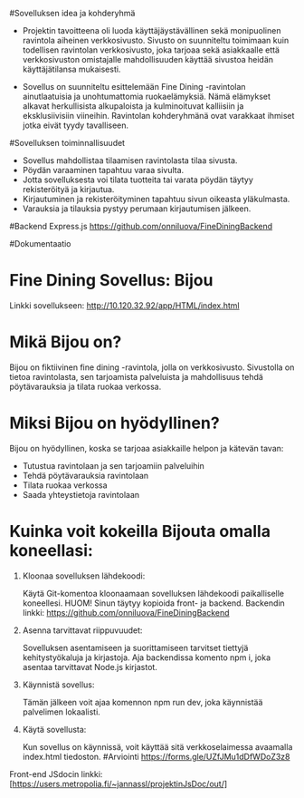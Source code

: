#Sovelluksen idea ja kohderyhmä
- Projektin tavoitteena oli luoda käyttäjäystävällinen sekä monipuolinen ravintola aiheinen verkkosivusto. Sivusto on suunniteltu toimimaan kuin todellisen ravintolan verkkosivusto, joka tarjoaa sekä asiakkaalle että verkkosivuston omistajalle mahdollisuuden käyttää sivustoa heidän käyttäjätilansa mukaisesti.​ 

- Sovellus on suunniteltu esittelemään Fine Dining -ravintolan ainutlaatuisia ja unohtumattomia ruokaelämyksiä. Nämä elämykset alkavat herkullisista alkupaloista ja kulminoituvat kalliisiin ja eksklusiivisiin viineihin. Ravintolan kohderyhmänä ovat varakkaat ihmiset jotka eivät tyydy tavalliseen. ​

#Sovelluksen toiminnallisuudet
- Sovellus mahdollistaa tilaamisen ravintolasta tilaa sivusta. ​
- Pöydän varaaminen tapahtuu varaa sivulta. ​
- Jotta sovelluksesta voi tilata tuotteita tai varata pöydän täytyy rekisteröityä ja kirjautua. ​
- Kirjautuminen ja rekisteröityminen tapahtuu sivun oikeasta yläkulmasta. ​
- Varauksia ja tilauksia pystyy perumaan kirjautumisen jälkeen.​

#Backend
Express.js
https://github.com/onniluova/FineDiningBackend

#Dokumentaatio

# Fine Dining Sovellus: Bijou

Linkki sovellukseen: http://10.120.32.92/app/HTML/index.html

# Mikä Bijou on?

Bijou on fiktiivinen fine dining -ravintola, jolla on verkkosivusto. Sivustolla on tietoa ravintolasta, sen tarjoamista palveluista ja mahdollisuus tehdä pöytävarauksia ja tilata ruokaa verkossa.

# Miksi Bijou on hyödyllinen?

Bijou on hyödyllinen, koska se tarjoaa asiakkaille helpon ja kätevän tavan:

- Tutustua ravintolaan ja sen tarjoamiin palveluihin
- Tehdä pöytävarauksia ravintolaan
- Tilata ruokaa verkossa
- Saada yhteystietoja ravintolaan

# Kuinka voit kokeilla Bijouta omalla koneellasi:

1. Kloonaa sovelluksen lähdekoodi:

    Käytä Git-komentoa kloonaamaan sovelluksen lähdekoodi paikalliselle koneellesi. HUOM! Sinun täytyy kopioida front- ja backend. Backendin linkki: https://github.com/onniluova/FineDiningBackend

2. Asenna tarvittavat riippuvuudet:

    Sovelluksen asentamiseen ja suorittamiseen tarvitset tiettyjä kehitystyökaluja ja kirjastoja. Aja backendissa komento npm i, joka asentaa tarvittavat Node.js kirjastot.

3. Käynnistä sovellus:

    Tämän jälkeen voit ajaa komennon npm run dev, joka käynnistää palvelimen lokaalisti.

4. Käytä sovellusta:

    Kun sovellus on käynnissä, voit käyttää sitä verkkoselaimessa avaamalla index.html tiedoston.
#Arviointi
https://forms.gle/UZfJMu1dDfWDoZ3z8

Front-end JSdocin linkki: [https://users.metropolia.fi/~jannassl/projektinJsDoc/out/]
